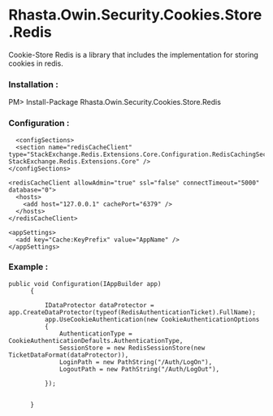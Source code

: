 # Rhasta.Owin.Security.Cookies.Store.Redis
 Cookie-Store Redis  is a library that includes the implementation for storing cookies in redis.
### Installation :
PM> Install-Package Rhasta.Owin.Security.Cookies.Store.Redis
### Configuration :
  ```
    <configSections>
    <section name="redisCacheClient" type="StackExchange.Redis.Extensions.Core.Configuration.RedisCachingSectionHandler, StackExchange.Redis.Extensions.Core" />
  </configSections>
  
  <redisCacheClient allowAdmin="true" ssl="false" connectTimeout="5000" database="0">
    <hosts>
      <add host="127.0.0.1" cachePort="6379" />
    </hosts>
  </redisCacheClient>
  
  <appSettings>
    <add key="Cache:KeyPrefix" value="AppName" />
  </appSettings>
  
  ```
### Example :
  
  ```
 public void Configuration(IAppBuilder app)
        {

            IDataProtector dataProtector = app.CreateDataProtector(typeof(RedisAuthenticationTicket).FullName);
            app.UseCookieAuthentication(new CookieAuthenticationOptions
            {
                AuthenticationType = CookieAuthenticationDefaults.AuthenticationType,
                SessionStore = new RedisSessionStore(new TicketDataFormat(dataProtector)),
                LoginPath = new PathString("/Auth/LogOn"),
                LogoutPath = new PathString("/Auth/LogOut"),

            });


        }
  ```
